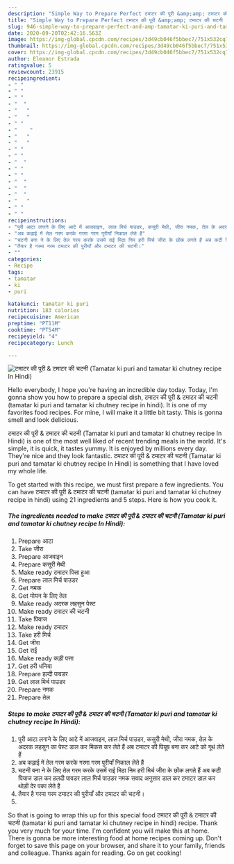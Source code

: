 ```yaml
---
description: "Simple Way to Prepare Perfect टमाटर की पूरी &amp;amp; टमाटर की चटनी (Tamatar ki puri and tamatar ki chutney recipe In Hindi)"
title: "Simple Way to Prepare Perfect टमाटर की पूरी &amp;amp; टमाटर की चटनी (Tamatar ki puri and tamatar ki chutney recipe In Hindi)"
slug: 946-simple-way-to-prepare-perfect-and-amp-tamatar-ki-puri-and-tamatar-ki-chutney-recipe-in-hindi
date: 2020-09-20T02:42:16.563Z
image: https://img-global.cpcdn.com/recipes/3d49cb046f5bbec7/751x532cq70/टमाटर-की-पूरी-टमाटर-की-चटनी-tamatar-ki-puri-and-tamatar-ki-chutney-recipe-in-hindi-recipe-main-photo.jpg
thumbnail: https://img-global.cpcdn.com/recipes/3d49cb046f5bbec7/751x532cq70/टमाटर-की-पूरी-टमाटर-की-चटनी-tamatar-ki-puri-and-tamatar-ki-chutney-recipe-in-hindi-recipe-main-photo.jpg
cover: https://img-global.cpcdn.com/recipes/3d49cb046f5bbec7/751x532cq70/टमाटर-की-पूरी-टमाटर-की-चटनी-tamatar-ki-puri-and-tamatar-ki-chutney-recipe-in-hindi-recipe-main-photo.jpg
author: Eleanor Estrada
ratingvalue: 5
reviewcount: 23915
recipeingredient:
- " "
- " "
- " "
- "  "
- "   "
- "   "
- " "
- "    "
- "   "
- "   "
- " "
- " "
- "  "
- " "
- " "
- "  "
- "  "
- "  "
- "   "
- " "
- " "
recipeinstructions:
- "पुरी आटा लगाने के लिए आटे में आजवाइन, लाल मिर्च पाउडर, कसुरी मेथी, जीरा नमक, तेल के अदरक लहसुन का पेस्ट डाल कर मिकस कर लेते हैं अब टमाटर की पियूष बना कर आटे को गूथं लेते हैं"
- "अब कढ़ाई में तेल गरम करके गरमा गरम पुरीयाँ निकाल लेते हैं"
- "चटनी बना ने के लिए तेल गरम करके उसमें राई मिठा निम हरी मिर्च जीरा के छोंक लगते हैं अब कटी पियाज डाल कर हलदी पावडर लाल मिर्च पाउडर नमक सवाद अनुसार डाल कर टमाटर डाल कर थोड़ी देर पका लेते है"
- "तैयार है गरमा गरम टमाटर की पुरीयाँ और टमाटर की चटनी।"
- ""
categories:
- Recipe
tags:
- tamatar
- ki
- puri

katakunci: tamatar ki puri 
nutrition: 183 calories
recipecuisine: American
preptime: "PT11M"
cooktime: "PT54M"
recipeyield: "4"
recipecategory: Lunch

---
```



![टमाटर की पूरी &amp; टमाटर की चटनी (Tamatar ki puri and tamatar ki chutney recipe In Hindi)](https://img-global.cpcdn.com/recipes/3d49cb046f5bbec7/751x532cq70/टमाटर-की-पूरी-टमाटर-की-चटनी-tamatar-ki-puri-and-tamatar-ki-chutney-recipe-in-hindi-recipe-main-photo.jpg)

Hello everybody, I hope you're having an incredible day today. Today, I'm gonna show you how to prepare a special dish, टमाटर की पूरी &amp; टमाटर की चटनी (tamatar ki puri and tamatar ki chutney recipe in hindi). It is one of my favorites food recipes. For mine, I will make it a little bit tasty. This is gonna smell and look delicious.

टमाटर की पूरी &amp; टमाटर की चटनी (Tamatar ki puri and tamatar ki chutney recipe In Hindi) is one of the most well liked of recent trending meals in the world. It's simple, it is quick, it tastes yummy. It is enjoyed by millions every day. They're nice and they look fantastic. टमाटर की पूरी &amp; टमाटर की चटनी (Tamatar ki puri and tamatar ki chutney recipe In Hindi) is something that I have loved my whole life.




To get started with this recipe, we must first prepare a few ingredients. You can have टमाटर की पूरी &amp; टमाटर की चटनी (tamatar ki puri and tamatar ki chutney recipe in hindi) using 21 ingredients and 5 steps. Here is how you cook it.

<!--inarticleads1-->

##### The ingredients needed to make टमाटर की पूरी &amp; टमाटर की चटनी (Tamatar ki puri and tamatar ki chutney recipe In Hindi):

1. Prepare  आटा
1. Take  जीरा
1. Prepare  आजवाइन
1. Prepare  कसूरी मेथी
1. Make ready  टमाटर पिसा हुआ
1. Prepare  लाल मिर्च पाउडर
1. Get  नमक
1. Get  मोयन के लिए तेल
1. Make ready  अदरक लहसुन पेस्ट
1. Make ready  टमाटर की चटनी
1. Take  पियाज
1. Make ready  टमाटर
1. Take  हरी मिर्च
1. Get  जीरा
1. Get  राई
1. Make ready  कड़ी पत्ता
1. Get  हरी धनिया
1. Prepare  हल्दी पावडर
1. Get  लाल मिर्च पाउडर
1. Prepare  नमक
1. Prepare  तेल




<!--inarticleads2-->

##### Steps to make टमाटर की पूरी &amp; टमाटर की चटनी (Tamatar ki puri and tamatar ki chutney recipe In Hindi):

1. पुरी आटा लगाने के लिए आटे में आजवाइन, लाल मिर्च पाउडर, कसुरी मेथी, जीरा नमक, तेल के अदरक लहसुन का पेस्ट डाल कर मिकस कर लेते हैं अब टमाटर की पियूष बना कर आटे को गूथं लेते हैं
1. अब कढ़ाई में तेल गरम करके गरमा गरम पुरीयाँ निकाल लेते हैं
1. चटनी बना ने के लिए तेल गरम करके उसमें राई मिठा निम हरी मिर्च जीरा के छोंक लगते हैं अब कटी पियाज डाल कर हलदी पावडर लाल मिर्च पाउडर नमक सवाद अनुसार डाल कर टमाटर डाल कर थोड़ी देर पका लेते है
1. तैयार है गरमा गरम टमाटर की पुरीयाँ और टमाटर की चटनी।
1. 




So that is going to wrap this up for this special food टमाटर की पूरी &amp; टमाटर की चटनी (tamatar ki puri and tamatar ki chutney recipe in hindi) recipe. Thank you very much for your time. I'm confident you will make this at home. There is gonna be more interesting food at home recipes coming up. Don't forget to save this page on your browser, and share it to your family, friends and colleague. Thanks again for reading. Go on get cooking!
